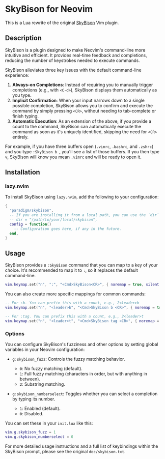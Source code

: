 SkyBison for Neovim
===================

This is a Lua rewrite of the original [SkyBison](https://github.com/paradigm/skybison) Vim plugin.

Description
-----------

SkyBison is a plugin designed to make Neovim's command-line more intuitive and efficient. It provides real-time feedback and completions, reducing the number of keystrokes needed to execute commands.

SkyBison alleviates three key issues with the default command-line experience:

1.  **Always-on Completions**: Instead of requiring you to manually trigger completions (e.g., with `<C-d>`), SkyBison displays them automatically as you type.
2.  **Implicit Confirmation**: When your input narrows down to a single possible completion, SkyBison allows you to confirm and execute the command by simply pressing `<CR>`, without needing to tab-complete or finish typing.
3.  **Automatic Execution**: As an extension of the above, if you provide a count to the command, SkyBison can automatically execute the command as soon as it's uniquely identified, skipping the need for `<CR>` entirely.

For example, if you have three buffers open (`.vimrc`, `.bashrc`, and `.zshrc`) and you type `:SkyBison b `, you'll see a list of those buffers. If you then type `v`, SkyBison will know you mean `.vimrc` and will be ready to open it.

Installation
------------

### lazy.nvim

To install SkyBison using `lazy.nvim`, add the following to your configuration:

```lua
{
  "paradigm/skybison",
  -- If you are installing it from a local path, you can use the `dir` option:
  -- dir = "/path/to/your/local/skybison",
  config = function()
    -- Configuration goes here, if any in the future.
  end,
}
```

Usage
-----

SkyBison provides a `:SkyBison` command that you can map to a key of your choice. It's recommended to map it to `:`, so it replaces the default command-line.

```lua
vim.keymap.set("n", ":", "<Cmd>SkyBison<CR>", { noremap = true, silent = true })
```

You can also create more specific mappings for common commands:

```lua
-- For :b. You can prefix this with a count, e.g., 2<leader>b
vim.keymap.set("n", "<leader>b", "<Cmd>SkyBison b <CR>", { noremap = true, silent = true })

-- For :tag. You can prefix this with a count, e.g., 2<leader>t
vim.keymap.set("n", "<leader>t", "<Cmd>SkyBison tag <CR>", { noremap = true, silent = true })
```

### Options

You can configure SkyBison's fuzziness and other options by setting global variables in your Neovim configuration:

-   `g:skybison_fuzz`: Controls the fuzzy matching behavior.
    -   `0`: No fuzzy matching (default).
    -   `1`: Full fuzzy matching (characters in order, but with anything in between).
    -   `2`: Substring matching.

-   `g:skybison_numberselect`: Toggles whether you can select a completion by typing its number.
    -   `1`: Enabled (default).
    -   `0`: Disabled.

You can set these in your `init.lua` like this:

```lua
vim.g.skybison_fuzz = 1
vim.g.skybison_numberselect = 0
```

For more detailed usage instructions and a full list of keybindings within the SkyBison prompt, please see the original `doc/skybison.txt`.
